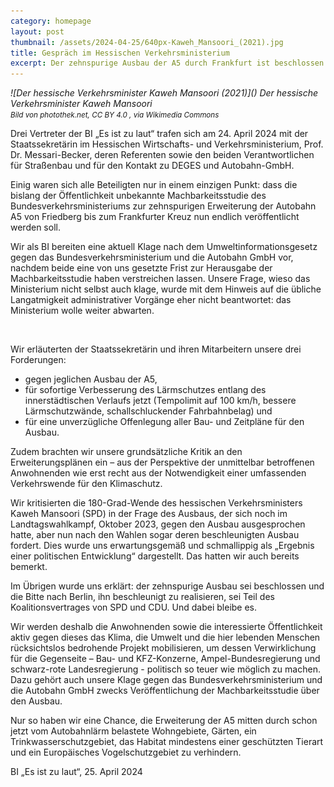 ```yaml
---
category: homepage
layout: post
thumbnail: /assets/2024-04-25/640px-Kaweh_Mansoori_(2021).jpg
title: Gespräch im Hessischen Verkehrsministerium
excerpt: Der zehnspurige Ausbau der A5 durch Frankfurt ist beschlossen und soll beschleunigt umgesetzt werden. Basta.
---
```


<em class="small left">
![Der hessische Verkehrsminister Kaweh Mansoori (2021)](</assets/2024-04-25/640px-Kaweh_Mansoori_(2021).jpg>)
Der hessische Verkehrsminister Kaweh Mansoori<br />
<small>Bild von photothek.net, CC BY 4.0 <https://creativecommons.org/licenses/by/4.0>, via Wikimedia Commons</small>
</em>

Drei Vertreter der BI „Es ist zu laut“ trafen sich am 24. April 2024 mit der Staatssekretärin im Hessischen Wirtschafts- und Verkehrsministerium, Prof. Dr. Messari-Becker, deren Referenten sowie den beiden Verantwortlichen für Straßenbau und für den Kontakt zu DEGES und Autobahn-GmbH.

Einig waren sich alle Beteiligten nur in einem einzigen Punkt: dass die bislang der Öffentlichkeit unbekannte Machbarkeitsstudie des Bundesverkehrsministeriums zur zehnspurigen Erweiterung der Autobahn A5 von Friedberg bis zum Frankfurter Kreuz nun endlich veröffentlicht werden soll.

Wir als BI bereiten eine aktuell Klage nach dem Umweltinformationsgesetz gegen das Bundesverkehrsministerium und die Autobahn GmbH vor, nachdem beide eine von uns gesetzte Frist zur Herausgabe der Machbarkeitsstudie haben verstreichen lassen. Unsere Frage, wieso das Ministerium nicht selbst auch klage, wurde mit dem Hinweis auf die übliche Langatmigkeit administrativer Vorgänge eher nicht beantwortet: das Ministerium wolle weiter abwarten.

<br style="clear: both;" />

Wir erläuterten der Staatssekretärin und ihren Mitarbeitern unsere drei Forderungen:

- gegen jeglichen Ausbau der A5,
- für sofortige Verbesserung des Lärmschutzes entlang des innerstädtischen Verlaufs jetzt (Tempolimit auf 100 km/h, bessere Lärmschutzwände, schallschluckender Fahrbahnbelag) und
- für eine unverzügliche Offenlegung aller Bau- und Zeitpläne für den Ausbau.

Zudem brachten wir unsere grundsätzliche Kritik an den Erweiterungsplänen ein – aus der Perspektive der unmittelbar betroffenen Anwohnenden wie erst recht aus der Notwendigkeit einer umfassenden Verkehrswende für den Klimaschutz.

Wir kritisierten die 180-Grad-Wende des hessischen Verkehrsministers Kaweh Mansoori (SPD) in der Frage des Ausbaus, der sich noch im Landtagswahlkampf, Oktober 2023, gegen den Ausbau ausgesprochen hatte, aber nun nach den Wahlen sogar deren beschleunigten Ausbau fordert. Dies wurde uns erwartungsgemäß und schmallippig als „Ergebnis einer politischen Entwicklung“ dargestellt. Das hatten wir auch bereits bemerkt.

Im Übrigen wurde uns erklärt: der zehnspurige Ausbau sei beschlossen und die Bitte nach Berlin, ihn beschleunigt zu realisieren, sei Teil des Koalitionsvertrages von SPD und CDU. Und dabei bleibe es.

Wir werden deshalb die Anwohnenden sowie die interessierte Öffentlichkeit aktiv gegen dieses das Klima, die Umwelt und die hier lebenden Menschen rücksichtslos bedrohende Projekt mobilisieren, um dessen Verwirklichung für die Gegenseite – Bau- und KFZ-Konzerne, Ampel-Bundesregierung und schwarz-rote Landesregierung - politisch so teuer wie möglich zu machen. Dazu gehört auch unsere Klage gegen das Bundesverkehrsministerium und die Autobahn GmbH zwecks Veröffentlichung der Machbarkeitsstudie über den Ausbau.

Nur so haben wir eine Chance, die Erweiterung der A5 mitten durch schon jetzt vom Autobahnlärm belastete Wohngebiete, Gärten, ein Trinkwasserschutzgebiet, das Habitat mindestens einer geschützten Tierart und ein Europäisches Vogelschutzgebiet zu verhindern.

BI „Es ist zu laut“, 25. April 2024
